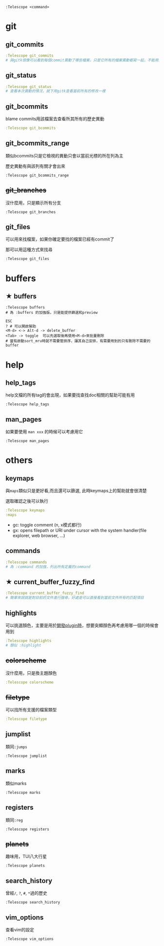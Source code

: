 ```
:Telescope <command>
```

# git

## git_commits

```yaml
:Telescope git_commits
# 與gitk很像可以看到每個commit異動了哪些檔案，只是它所有的檔案異動都寫一起，不能用選擇檔案去看, 要慢慢page down找到該檔案
```

## git_status

```yaml
:Telescope git_status
# 查看本次異動的情況，就下用gitk查看當前所有的修改一樣
```

## git_bcommits

blame commits用該檔案去查看所其所有的歷史異動

```yaml
:Telescope git_bcommits
```

## git_bcommits_range

類似bcommits只是它檢視的異動只會以當前光標的所在列為主

歷史異動有與該列有關才會出來

```
:Telescope git_bcommits_range
```

## ~~git_branches~~

沒什麼用，只是顯示所有分支

```
:Telescope git_branches
```

## git_files

可以用來找檔案，如果你確定要找的檔案已經有commit了

那可以用這種方式來找尋

```
:Telescope git_files
```

# buffers

## ★ buffers

```
:Telescope buffers
# 為 :buffers 的加強版，只是能提供篩選和preview

ESC
? # 可以開啟幫助
<M-d> <-> Alt-d -> delete_buffer
<Tab> -> toggle  可以先選取後再使用<M-d>來批量刪除
# 當有啟動sort_mru時就不需要管排序，讓其自己安排，有需要用到的只有刪除不需要的buffer
```

# help

## help_tags

help文檔的所有tag的會出現，如果要找查找doc相關的幫助可能有用

```
:Telescope help_tags
```

## man_pages

如果要使用 `man xxx` 的時候可以考慮用它

```
:Telescope man_pages
```

# others

## keymaps

與`maps`類似只是更好看,而且還可以篩選, 此時keymaps上的幫助就會很清楚

選取確認之後可以執行

```yaml
:Telescope keymaps
:maps
```

- gc: toggle comment (n, x模式都行)
- gx: opens filepath or URI under cursor with the system handler(file explorer, web browser, ...)

## commands

```yaml
:Telescope commands
# 為 :command 的加強，列出所有定義的command
```

## ★ current_buffer_fuzzy_find

```yaml
:Telescope current_buffer_fuzzy_find
# 簡單來說就是對目前的文件進行搜尋，好處是可以直接看到當前文件所有的匹配項目
```

## highlights

可以挑選顏色，主要是用於[開發plugin時](https://github.com/CarsonSlovoka/nvim/blob/c2a10266940dff5f3d429a7f26adf65718e71c6f/lua/config/telescope_bookmark.lua#L256-L267)，想要突顯顏色再考慮用哪一個的時候會用到

```yaml
:Telescope highlights
# 類似 :highlight
```

## ~~colorscheme~~

沒什麼用，只是換主題顏色

```yaml
:Telescope colorscheme
```

## ~~filetype~~

可以找所有支援的檔案類型

```yaml
:Telescope filetype
```

## jumplist

類同`:jumps`

```
:Telescope jumplist
```

## marks

類似marks

```
:Telescope marks
```

## registers

類同`:reg`

```
:Telescope registers
```

## ~~planets~~

趣味用，TUI八大行星

```
:Telescope planets
```

## search_history

曾經`/`, `?`, `#`, `*`過的歷史

```
:Telescope search_history
```

## vim_options

查看vim的設定

```
:Telescope vim_options
```

